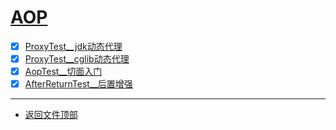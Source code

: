 
# [AOP](../README.md)

- [x] [ProxyTest__jdk动态代理](src/main/java/com/cpucode/proxy/jdk/ProxyTest.java)
- [x] [ProxyTest__cglib动态代理](src/main/java/com/cpucode/proxy/cglib/ProxyTest.java)
- [x] [AopTest__切面入门](src/test/java/com/cpucode/test/AopTest.java)
- [x] [AfterReturnTest__后置增强](src/test/java/com/cpucode/test/AfterReturnTest.java)

-----------------

- [返回文件顶部](../README.md)